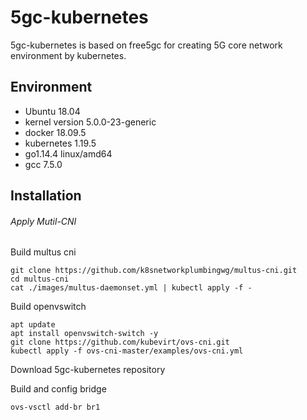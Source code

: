# 5gc-kubernetes
5gc-kubernetes is based on free5gc for creating 5G core network environment by kubernetes.

## Environment
- Ubuntu 18.04
- kernel version 5.0.0-23-generic
- docker 18.09.5
- kubernetes 1.19.5
- go1.14.4 linux/amd64
- gcc 7.5.0

## Installation
###### Apply Mutil-CNI
Build multus cni
```
git clone https://github.com/k8snetworkplumbingwg/multus-cni.git
cd multus-cni
cat ./images/multus-daemonset.yml | kubectl apply -f -
```

Build openvswitch
```
apt update
apt install openvswitch-switch -y
git clone https://github.com/kubevirt/ovs-cni.git
kubectl apply -f ovs-cni-master/examples/ovs-cni.yml
```

Download 5gc-kubernetes repository

Build and config bridge
```
ovs-vsctl add-br br1
```
